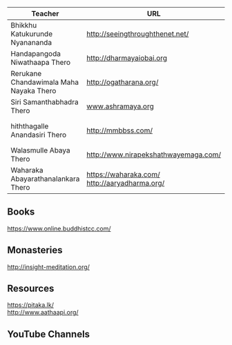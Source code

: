 
 Teacher | URL | comments
------------ | ------------- | --------
Bhikkhu Katukurunde Nyanananda | http://seeingthroughthenet.net/
Handapangoda Niwathaapa Thero | http://dharmayaiobai.org
Rerukane Chandawimala Maha Nayaka Thero | http://ogatharana.org/
Siri Samanthabhadra Thero | www.ashramaya.org
hiththagalle Anandasiri Thero | http://mmbbss.com/ | [Abhidharma lessons (youtube)](https://youtu.be/Bt9O4eZEUtQ)
Walasmulle Abaya Thero | http://www.nirapekshathwayemaga.com/
Waharaka Abayarathanalankara Thero | https://waharaka.com/ <br> http://aaryadharma.org/


## Books
https://www.online.buddhistcc.com/

## Monasteries
http://insight-meditation.org/

## Resources
https://pitaka.lk/ <br>
http://www.aathaapi.org/

## YouTube Channels
